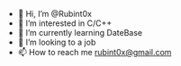 - 👋 Hi, I’m @Rubint0x
- 👀 I’m interested in C/C++
- 🌱 I’m currently learning DateBase
- 💞️ I’m looking to a job
- 📫 How to reach me rubint0x@gmail.com

<!---
Rubint0x/Rubint0x is a ✨ special ✨ repository because its `README.md` (this file) appears on your GitHub profile.
You can click the Preview link to take a look at your changes.
--->

